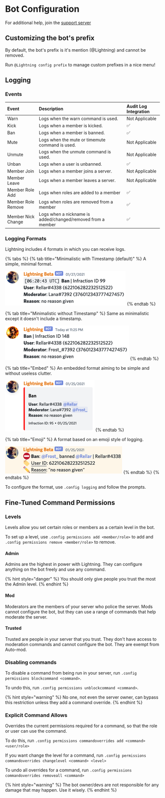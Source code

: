 # Bot Configuration

For additional help, join the [support server](https://short.lightsage.dev/discord)

## Customizing the bot's prefix

By default, the bot's prefix is it's mention (@Lightning) and cannot be removed.

Run `@Lightning config prefix` to manage custom prefixes in a nice menu!

## Logging

### Events

| Event | Description | Audit Log Integration |
| :----- | :---------- | :------------------- |
| Warn | Logs when the warn command is used. | Not Applicable |
| Kick | Logs when a member is kicked. | ✅ |
| Ban | Logs when a member is banned. | ✅ |
| Mute | Logs when the mute or timemute command is used. | Not Applicable |
| Unmute | Logs when the unmute command is used. | Not Applicable |
| Unban | Logs when a user is unbanned. | ✅ |
| Member Join | Logs when a member joins a server. | Not Applicable |
| Member Leave | Logs when a member leaves a server. | Not Applicable |
| Member Role Add | Logs when roles are added to a member | ✅ |
| Member Role Remove | Logs when roles are removed from a member | ✅ |
| Member Nick Change | Logs when a nickname is added/changed/removed from a member | ✅ |

### Logging Formats

Lightning includes 4 formats in which you can receive logs.

{% tabs %}
{% tab title="Minimalistic with Timestamp (default)" %}
A simple, minimal format.

![Example Image](../assets/minimal.png)
{% endtab %}

{% tab title="Minimalistic without Timestamp" %}
Same as minimalistic except it doesn't include a timestamp.

![Example Image](../assets/minimal2.png)
{% endtab %}

{% tab title="Embed" %}
An embedded format aiming to be simple and without useless clutter.

![Example Image](../assets/embed.png)
{% endtab %}

{% tab title="Emoji" %}
A format based on an emoji style of logging.

![Example Image](../assets/emoji.png)
{% endtab %}
{% endtabs %}

To configure the format, use `.config logging` and follow the prompts.


## Fine-Tuned Command Permissions

### Levels

Levels allow you set certain roles or members as a certain level in the bot.

To set up a level, use `.config permissions add <member/role>` to add and `.config permissions remove <member/role>` to remove.

#### Admin

Admins are the highest in power with Lightning. They can configure anything on the bot freely and use any command.

{% hint style="danger" %}
You should only give people you trust the most the Admin level.
{% endhint %}

#### Mod

Moderators are the members of your server who police the server.
Mods cannot configure the bot, but they can use a range of commands that help moderate the server.

#### Trusted

Trusted are people in your server that you trust. They don't have access to moderation commands and cannot configure the bot. They are exempt from Auto-mod.


### Disabling commands

To disable a command from being run in your server, run `.config permissions blockcommand <command>`.

To undo this, run `.config permissions unblockcommand <command>`.

{% hint style="warning" %}
No one, not even the server owner, can bypass this restriction unless they add a command override.
{% endhint %}

### Explicit Command Allows

Overrides the current permissions required for a command, so that the role or user can use the command.

To do this, run `.config permissions commandoverrides add <command> <user/role>`

If you want change the level for a command, run `.config permissions commandoverrides changelevel <command> <level>`

To undo all overrides for a command, run `.config permissions commandoverrides removeall <command>`

{% hint style="warning" %}
The bot owner/devs are not responsible for any damage that may happen. Use it wisely.
{% endhint %}
